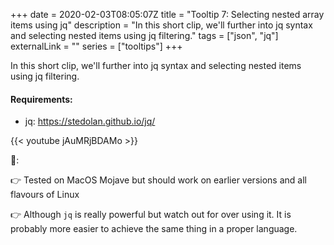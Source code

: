 +++ 
date = 2020-02-03T08:05:07Z
title = "Tooltip 7: Selecting nested array items using jq"
description = "In this short clip, we'll further into jq syntax and selecting nested items using jq filtering."
tags = ["json", "jq"]
externalLink = ""
series = ["tooltips"]
+++

In this short clip, we'll further into jq syntax and selecting nested items using jq filtering.

#### Requirements:

* jq: https://stedolan.github.io/jq/

{{< youtube jAuMRjBDAMo >}}

📝:

👉 Tested on MacOS Mojave but should work on earlier versions and all flavours of Linux

👉 Although `jq` is really powerful but watch out for over using it. It is probably more easier to achieve the same thing in a proper language.
